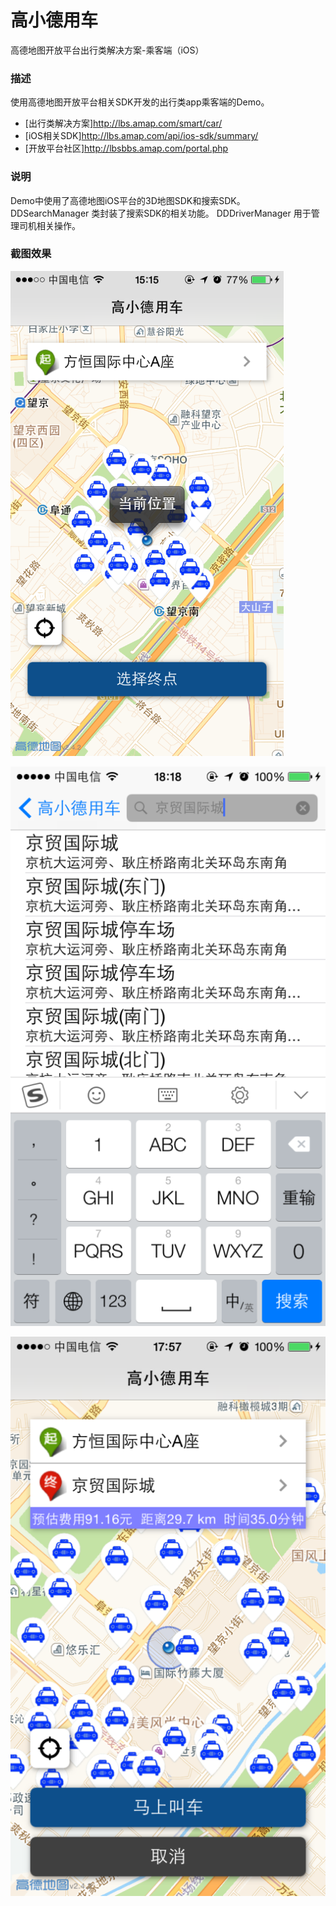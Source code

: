 高小德用车
=======
高德地图开放平台出行类解决方案-乘客端（iOS）

### 描述

使用高德地图开放平台相关SDK开发的出行类app乘客端的Demo。

- [出行类解决方案]http://lbs.amap.com/smart/car/
- [iOS相关SDK]http://lbs.amap.com/api/ios-sdk/summary/
- [开放平台社区]http://lbsbbs.amap.com/portal.php


### 说明

Demo中使用了高德地图iOS平台的3D地图SDK和搜索SDK。
DDSearchManager 类封装了搜索SDK的相关功能。
DDDriverManager 用于管理司机相关操作。


### 截图效果

![start](snapshots/start.png)

![search](snapshots/search.png)

![end](snapshots/end.png)
